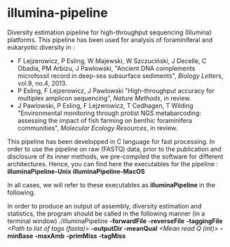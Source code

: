 illumina-pipeline
=================

Diversity estimation pipeline for high-throughput sequencing (Illumina) platforms. This pipeline has been used for analysis of foraminiferal and eukaryotic diversity in :

* F Lejzerowicz, P Esling, W Majewski, W Szczuciński, J Decelle, C Obadia, PM Arbizu, J Pawlowski, "Ancient DNA complements microfossil record in deep-sea subsurface sediments", *Biology Letters*, vol.9, no.4, 2013.
* P Esling, F Lejzerowicz, J Pawlowski "High-throughput accuracy for multiplex amplicon sequencing", *Nature Methods*, in review.
* J Pawlowski, P Esling, F Lejzerowicz, T Cedhagen, T Wilding "Environmental monitoring through protist NGS metabarcoding: assessing the impact of fish farming on benthic foraminifera communities", *Molecular Ecology Resources*, in review.

This pipeline has been developped in C language for fast processing. In order to use the pipeline on raw (FASTQ) data, prior to the publication and disclosure of its inner methods, we pre-compiled the software for different architectures. Hence, you can find here the executables for the pipeline :
**illuminaPipeline-Unix**
**illuminaPipeline-MacOS**

In all cases, we will refer to these executables as **illuminaPipeline** in the following.

In order to produce an output of assembly, diversity estimation and statistics, the program should be called in the following manner (in a terminal window)
./illuminaPipeline **-forwardFile** *<Path to R1 FastQ>* **-reverseFile** *<Path to R1 FastQ>*  **-taggingFile** *<Path to list of tags (fasta)>* **-outputDir** *<Path to directory for results>*  **-meanQual** *<Mean read Q (int)>*  **-minBase** *<Minimum Q of a base>* **-maxAmb** *<Maximum number of ambiguous>* **-primMiss** *<Number of errors in primer>* **-tagMiss** *<Number of errors in tag>*
